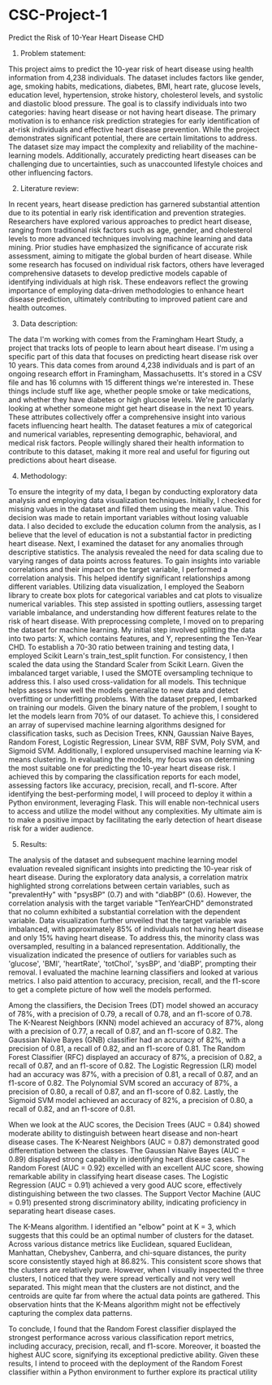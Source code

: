 # CSC-Project-1

Predict the Risk of 10-Year Heart Disease CHD

   1.	Problem statement:
   
This project aims to predict the 10-year risk of heart disease using health information from 4,238 individuals. The dataset includes factors like gender, age, smoking habits, medications, diabetes, BMI, heart rate, glucose levels, education level, hypertension, stroke history, cholesterol levels, and systolic and diastolic blood pressure.
The goal is to classify individuals into two categories: having heart disease or not having heart disease. The primary motivation is to enhance risk prediction strategies for early identification of at-risk individuals and effective heart disease prevention.
While the project demonstrates significant potential, there are certain limitations to address. The dataset size may impact the complexity and reliability of the machine-learning models. Additionally, accurately predicting heart diseases can be challenging due to uncertainties, such as unaccounted lifestyle choices and other influencing factors.

   2. Literature review:
    
In recent years, heart disease prediction has garnered substantial attention due to its potential in early risk identification and prevention strategies. Researchers have explored various approaches to predict heart disease, ranging from traditional risk factors such as age, gender, and cholesterol levels to more advanced techniques involving machine learning and data mining. Prior studies have emphasized the significance of accurate risk assessment, aiming to mitigate the global burden of heart disease. While some research has focused on individual risk factors, others have leveraged comprehensive datasets to develop predictive models capable of identifying individuals at high risk. These endeavors reflect the growing importance of employing data-driven methodologies to enhance heart disease prediction, ultimately contributing to improved patient care and health outcomes.

   3.	Data description:
   
The data I'm working with comes from the Framingham Heart Study, a project that tracks lots of people to learn about heart disease. I'm using a specific part of this data that focuses on predicting heart disease risk over 10 years.
This data comes from around 4,238 individuals and is part of an ongoing research effort in Framingham, Massachusetts. It's stored in a CSV file and has 16 columns with 15 different things we're interested in. These things include stuff like age, whether people smoke or take medications, and whether they have diabetes or high glucose levels. We're particularly looking at whether someone might get heart disease in the next 10 years.
These attributes collectively offer a comprehensive insight into various facets influencing heart health. The dataset features a mix of categorical and numerical variables, representing demographic, behavioral, and medical risk factors. People willingly shared their health information to contribute to this dataset, making it more real and useful for figuring out predictions about heart disease.

   4.	Methodology:
      
To ensure the integrity of my data, I began by conducting exploratory data analysis and employing data visualization techniques. Initially, I checked for missing values in the dataset and filled them using the mean value. This decision was made to retain important variables without losing valuable data. I also decided to exclude the education column from the analysis, as I believe that the level of education is not a substantial factor in predicting heart disease.
Next, I examined the dataset for any anomalies through descriptive statistics. The analysis revealed the need for data scaling due to varying ranges of data points across features. To gain insights into variable correlations and their impact on the target variable, I performed a correlation analysis. This helped identify significant relationships among different variables.
Utilizing data visualization, I employed the Seaborn library to create box plots for categorical variables and cat plots to visualize numerical variables. This step assisted in spotting outliers, assessing target variable imbalance, and understanding how different features relate to the risk of heart disease. With preprocessing complete, I moved on to preparing the dataset for machine learning.
My initial step involved splitting the data into two parts: X, which contains features, and Y, representing the Ten-Year CHD. To establish a 70-30 ratio between training and testing data, I employed Scikit Learn's train_test_split function. For consistency, I then scaled the data using the Standard Scaler from Scikit Learn. Given the imbalanced target variable, I used the SMOTE oversampling technique to address this. I also used cross-validation for all models. This technique helps assess how well the models generalize to new data and detect overfitting or underfitting problems.
With the dataset prepped, I embarked on training our models. Given the binary nature of the problem, I sought to let the models learn from 70% of our dataset. To achieve this, I considered an array of supervised machine learning algorithms designed for classification tasks, such as Decision Trees, KNN, Gaussian Naive Bayes, Random Forest, Logistic Regression, Linear SVM, RBF SVM, Poly SVM, and Sigmoid SVM. Additionally, I explored unsupervised machine learning via K-means clustering.
In evaluating the models, my focus was on determining the most suitable one for predicting the 10-year heart disease risk. I achieved this by comparing the classification reports for each model, assessing factors like accuracy, precision, recall, and f1-score.
After identifying the best-performing model, I will proceed to deploy it within a Python environment, leveraging Flask. This will enable non-technical users to access and utilize the model without any complexities. My ultimate aim is to make a positive impact by facilitating the early detection of heart disease risk for a wider audience.

   5.	Results:
      
The analysis of the dataset and subsequent machine learning model evaluation revealed significant insights into predicting the 10-year risk of heart disease. During the exploratory data analysis, a correlation matrix highlighted strong correlations between certain variables, such as "prevalentHy" with "psysBP" (0.7) and with "diabBP" (0.6). However, the correlation analysis with the target variable "TenYearCHD" demonstrated that no column exhibited a substantial correlation with the dependent variable.
Data visualization further unveiled that the target variable was imbalanced, with approximately 85% of individuals not having heart disease and only 15% having heart disease. To address this, the minority class was oversampled, resulting in a balanced representation. Additionally, the visualization indicated the presence of outliers for variables such as 'glucose', 'BMI', 'heartRate', 'totChol', 'sysBP', and 'diaBP', prompting their removal.
I evaluated the machine learning classifiers and looked at various metrics. I also paid attention to accuracy, precision, recall, and the f1-score to get a complete picture of how well the models performed.

Among the classifiers, the Decision Trees (DT) model showed an accuracy of 78%, with a precision of 0.79, a recall of 0.78, and an f1-score of 0.78. The K-Nearest Neighbors (KNN) model achieved an accuracy of 87%, along with a precision of 0.77, a recall of 0.87, and an f1-score of 0.82. The Gaussian Naive Bayes (GNB) classifier had an accuracy of 82%, with a precision of 0.81, a recall of 0.82, and an f1-score of 0.81. The Random Forest Classifier (RFC) displayed an accuracy of 87%, a precision of 0.82, a recall of 0.87, and an f1-score of 0.82. The Logistic Regression (LR) model had an accuracy was 87%, with a precision of 0.81, a recall of 0.87, and an f1-score of 0.82. The Polynomial SVM scored an accuracy of 87%, a precision of 0.80, a recall of 0.87, and an f1-score of 0.82. Lastly, the Sigmoid SVM model achieved an accuracy of 82%, a precision of 0.80, a recall of 0.82, and an f1-score of 0.81.

When we look at the AUC scores, the Decision Trees (AUC = 0.84) showed moderate ability to distinguish between heart disease and non-heart disease cases. The K-Nearest Neighbors (AUC = 0.87) demonstrated good differentiation between the classes. The Gaussian Naive Bayes (AUC = 0.89) displayed strong capability in identifying heart disease cases. The Random Forest (AUC = 0.92) excelled with an excellent AUC score, showing remarkable ability in classifying heart disease cases. The Logistic Regression (AUC = 0.91) achieved a very good AUC score, effectively distinguishing between the two classes. The Support Vector Machine (AUC = 0.91) presented strong discriminatory ability, indicating proficiency in separating heart disease cases.

The K-Means algorithm. I identified an "elbow" point at K = 3, which suggests that this could be an optimal number of clusters for the dataset. Across various distance metrics like Euclidean, squared Euclidean, Manhattan, Chebyshev, Canberra, and chi-square distances, the purity score consistently stayed high at 86.82%. This consistent score shows that the clusters are relatively pure. However, when I visually inspected the three clusters, I noticed that they were spread vertically and not very well separated. This might mean that the clusters are not distinct, and the centroids are quite far from where the actual data points are gathered. This observation hints that the K-Means algorithm might not be effectively capturing the complex data patterns.

To conclude, I found that the Random Forest classifier displayed the strongest performance across various classification report metrics, including accuracy, precision, recall, and f1-score. Moreover, it boasted the highest AUC score, signifying its exceptional predictive ability. Given these results, I intend to proceed with the deployment of the Random Forest classifier within a Python environment to further explore its practical utility
 

















 

 


 


 

